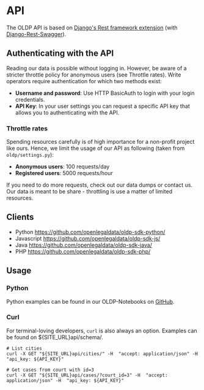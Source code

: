 # API

The OLDP API is based on [Django's Rest framework extension](http://www.django-rest-framework.org/)
(with [Django-Rest-Swagger](https://django-rest-swagger.readthedocs.io/en/latest/)).

## Authenticating with the API

Reading our data is possible without logging in. However, be aware of a stricter throttle policy for anonymous users (see Throttle rates).
Write operators require authentication for which two methods exist:

- **Username and password**: Use HTTP BasicAuth to login with your login credentials.
- **API Key**: In your user settings you can request a specific API key that allows you to authenticating with the API.


### Throttle rates

Spending resources carefully is of high importance for a non-profit project like ours.
Hence, we limit the usage of our API as following (taken from `oldp/settings.py`):

- **Anonymous users**: 100 requests/day
- **Registered users**: 5000 requests/hour

If you need to do more requests, check out our data dumps or contact us.
Our data is meant to be share - throttling is use a matter of limited resources.

## Clients

- Python https://github.com/openlegaldata/oldp-sdk-python/
- Javascript https://github.com/openlegaldata/oldp-sdk-js/
- Java https://github.com/openlegaldata/oldp-sdk-java/
- PHP https://github.com/openlegaldata/oldp-sdk-php/

## Usage

### Python

Python examples can be found in our OLDP-Notebooks on [GitHub](https://github.com/openlegaldata/oldp-notebooks).

### Curl

For terminal-loving developers, `curl` is also always an option.
Examples can be found on ${SITE_URL}api/schema/.

```
# List cities
curl -X GET "${SITE_URL}api/cities/" -H  "accept: application/json" -H  "api_key: ${API_KEY}"

# Get cases from court with id=3
curl -X GET "${SITE_URL}api/cases/?court_id=3" -H  "accept: application/json" -H  "api_key: ${API_KEY}"

```
